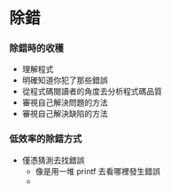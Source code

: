 # 除錯
### 除錯時的收穫
* 理解程式
* 明確知道你犯了那些錯誤
* 從程式碼閱讀者的角度去分析程式碼品質
* 審視自己解決問題的方法
* 審視自己解決缺陷的方法

### 低效率的除錯方式
* 僅憑猜測去找錯誤
	* 像是用一堆 printf 去看哪裡發生錯誤
	* 
<!--stackedit_data:
eyJoaXN0b3J5IjpbLTY1OTc2MTg3NSwtMTU0MTQ2Nzc2NSwtMj
U0Mjc5MjI5LDE5NzM1MDUxMDZdfQ==
-->